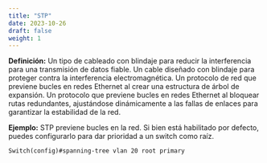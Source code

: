 ```yaml
---
title: "STP"
date: 2023-10-26
draft: false
weight: 1
---
```


**Definición:** Un tipo de cableado con blindaje para reducir la interferencia para una transmisión de datos fiable. Un cable diseñado con blindaje para proteger contra la interferencia electromagnética. Un protocolo de red que previene bucles en redes Ethernet al crear una estructura de árbol de expansión. Un protocolo que previene bucles en redes Ethernet al bloquear rutas redundantes, ajustándose dinámicamente a las fallas de enlaces para garantizar la estabilidad de la red.

**Ejemplo:** STP previene bucles en la red. Si bien está habilitado por defecto, puedes configurarlo para dar prioridad a un switch como raíz.

```
Switch(config)#spanning-tree vlan 20 root primary
